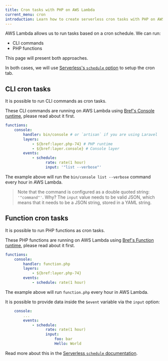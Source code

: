 ```yaml
---
title: Cron tasks with PHP on AWS Lambda
current_menu: cron
introduction: Learn how to create serverless cron tasks with PHP on AWS Lambda.
---
```


AWS Lambda allows us to run tasks based on a cron schedule. We can run:

- CLI commands
- PHP functions

This page will present both approaches.

In both cases, we will use [Serverless's `schedule` option](https://www.serverless.com/framework/docs/providers/aws/events/schedule/) to setup the cron tab.

## CLI cron tasks

It is possible to run CLI commands as cron tasks.

These CLI commands are running on AWS Lambda using [Bref's Console runtime](/docs/runtimes/console.md), please read about it first.

```yaml
functions:
    console:
        handler: bin/console # or `artisan` if you are using Laravel
        layers:
            - ${bref:layer.php-74} # PHP runtime
            - ${bref:layer.console} # Console layer
        events:
            - schedule:
                  rate: rate(1 hour)
                  input: '"list --verbose"'
```

The example above will run the `bin/console list --verbose` command every hour in AWS Lambda.

> Note that the command is configured as a double quoted string: `'"command"'`.
> Why? The `input` value needs to be valid JSON, which means that it needs to be a JSON string, stored in a YAML string.

## Function cron tasks

It is possible to run PHP functions as cron tasks.

These PHP functions are running on AWS Lambda using [Bref's Function runtime](/docs/runtimes/function.md), please read about it first.

```yaml
functions:
    console:
        handler: function.php
        layers:
            - ${bref:layer.php-74}
        events:
            - schedule: rate(1 hour)
```

The example above will run `function.php` every hour in AWS Lambda.

It is possible to provide data inside the `$event` variable via the `input` option:

```yaml
    console:
        ...
        events:
            - schedule:
                  rate: rate(1 hour)
                  input:
                      foo: bar
                      Hello: World
```

Read more about this in the [Serverless `schedule` documentation](https://www.serverless.com/framework/docs/providers/aws/events/schedule/).
